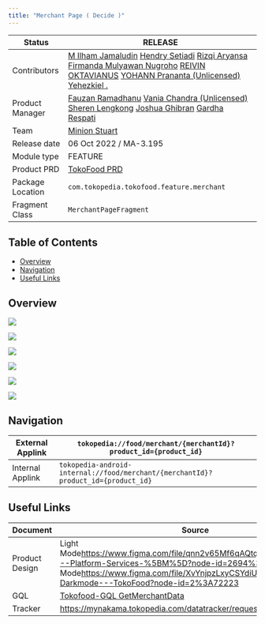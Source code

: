 ```yaml
---
title: "Merchant Page ( Decide )"
---
```







| **Status** | <!--start status:GREEN-->RELEASE<!--end status--> |
| --- | --- |
| Contributors | [M Ilham Jamaludin](https://tokopedia.atlassian.net/wiki/people/5c87306ea329a40b8555c1ca?ref=confluence) [Hendry Setiadi](https://tokopedia.atlassian.net/wiki/people/5c94ae68999a3f2d4cae9b85?ref=confluence) [Rizqi Aryansa](https://tokopedia.atlassian.net/wiki/people/5e25ee87006fae0ca232e1ac?ref=confluence) [Firmanda Mulyawan Nugroho](https://tokopedia.atlassian.net/wiki/people/5d91c148fdfa560dcc3a040f?ref=confluence) [REIVIN OKTAVIANUS](https://tokopedia.atlassian.net/wiki/people/5dae89dab86cd40c2da5ad2f?ref=confluence) [YOHANN Prananta (Unlicensed)](https://tokopedia.atlassian.net/wiki/people/5de4eab04ae7b80d0d19f990?ref=confluence) [Yehezkiel .](https://tokopedia.atlassian.net/wiki/people/5c94aa7a7792242c8613ad14?ref=confluence) |
| Product Manager | [Fauzan Ramadhanu](https://tokopedia.atlassian.net/wiki/people/5b6b99772f51d429dce93e93?ref=confluence) [Vania Chandra (Unlicensed)](https://tokopedia.atlassian.net/wiki/people/5c735c615b4c267532745762?ref=confluence) [Sheren Lengkong](https://tokopedia.atlassian.net/wiki/people/5de4c4a27474110e2311ebec?ref=confluence) [Joshua Ghibran](https://tokopedia.atlassian.net/wiki/people/70121:7d12fd85-be0a-4d0c-a14e-8279fe20ff69?ref=confluence) [Gardha Respati](https://tokopedia.atlassian.net/wiki/people/5bf669b40495101184444320?ref=confluence) |
| Team | [Minion Stuart](https://tokopedia.atlassian.net/people/team/eeba862a-bd9d-472c-b901-415b15b1a37e?ref=directory&src=peopleMenu) |
| Release date | 06 Oct 2022 / <!--start status:GREY-->MA-3.195<!--end status--> |
| Module type | <!--start status:YELLOW-->FEATURE<!--end status--> |
| Product PRD | [TokoFood PRD](https://docs.google.com/document/d/1GnxJ1JUmOd8vCG0zpOl1K990w9ex4-YBsvf0XM_lvNU) |
| Package Location | `com.tokopedia.tokofood.feature.merchant` |
| Fragment Class | `MerchantPageFragment` |

## Table of Contents

- [Overview](https://tokopedia.atlassian.net/wiki/spaces/PA/pages/1989545980/Merchant+Page+Decide#%5BhardBreak%5DOverview)
- [Navigation](https://tokopedia.atlassian.net/wiki/spaces/PA/pages/1989545980/Merchant+Page+Decide#%5BhardBreak%5DNavigation)
- [Useful Links](https://tokopedia.atlassian.net/wiki/spaces/PA/pages/1989545980/Merchant+Page+Decide#Useful-Links)

## Overview







![](res/Screenshot_1659425333.png)





![](res/Screenshot_1659426076.png)





![](res/Screenshot_1659425707.png)







![](res/Screenshot_1659425698.png)





![](res/Screenshot_1659425914.png)





![](res/Screenshot_1659425715.png)







## Navigation



| External Applink | `tokopedia://food/merchant/{merchantId}?product_id={product_id}` |
| --- | --- |
| Internal Applink  | `tokopedia-android-internal://food/merchant/{merchantId}?product_id={product_id}` |

## Useful Links



| **Document** | **Source** |
| --- | --- |
| Product Design | Light Mode<https://www.figma.com/file/qnn2v65Mf6qAQtqpjlao9S/TokoFood---Platform-Services-%5BM%5D?node-id=2694%3A254137> Dark Mode<https://www.figma.com/file/XvYnjpzLxyCSYdiUZwC2Pb/UI---Darkmode---TokoFood?node-id=2%3A72223>  |
| GQL | [Tokofood-GQL GetMerchantData](/wiki/spaces/TECH/pages/1926825412/Tokofood-GQL+GetMerchantData)  |
| Tracker | <https://mynakama.tokopedia.com/datatracker/requestdetail/view/3055>  |




